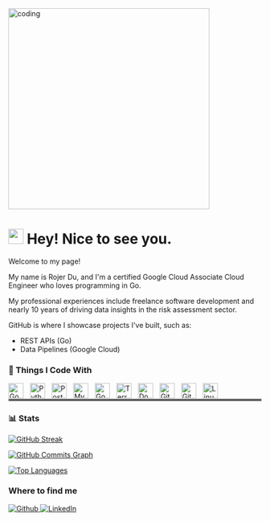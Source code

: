 <img alight="right" alt="coding" width="400" src="https://camo.githubusercontent.com/7de37139d0b4c1ce40865e799b446c0e963a3dd8fb68d239707237c40604fa3d/68747470733a2f2f63646e2e6472696262626c652e636f6d2f75736572732f3733303730332f73637265656e73686f74732f363538313234332f6176656e746f2e676966">

<h1><img src="https://emojis.slackmojis.com/emojis/images/1531849430/4246/blob-sunglasses.gif?1531849430" width="30"/> Hey! Nice to see you.</h1>
Welcome to my page! 

My name is Rojer Du, and I'm a certified Google Cloud Associate Cloud Engineer who loves programming in Go. 

My professional experiences include freelance software development and nearly 10 years of driving data insights in the risk assessment sector. 

GitHub is where I showcase projects I've built, such as: 
 - REST APIs (Go)
 - Data Pipelines (Google Cloud)



### 🧰 Things I Code With
<img align ="left" alt="Go" width="30px" style="padding-right:10px;" src="https://cdn.jsdelivr.net/gh/devicons/devicon@latest/icons/go/go-original-wordmark.svg" />
<img align ="left" alt="Python" width="30px" style="padding-right:10px;" img src="https://cdn.jsdelivr.net/gh/devicons/devicon@latest/icons/python/python-original.svg" />
<img align ="left" alt="Postgresql" width="30px" style="padding-right:10px;" img src="https://cdn.jsdelivr.net/gh/devicons/devicon@latest/icons/postgresql/postgresql-original.svg" />
<img align ="left" alt="Mysql" width="30px" style="padding-right:10px;" img src="https://cdn.jsdelivr.net/gh/devicons/devicon@latest/icons/mysql/mysql-original.svg" />
<img align ="left" alt="Google Cloud" width="30px" style="padding-right:10px;" img src="https://cdn.jsdelivr.net/gh/devicons/devicon@latest/icons/googlecloud/googlecloud-original.svg" />
<img align ="left" alt="Terraform" width="30px" style="padding-right:10px;" img src="https://cdn.jsdelivr.net/gh/devicons/devicon@latest/icons/terraform/terraform-original.svg" />
<img align ="left" alt="Docker" width="30px" style="padding-right:10px;" img src="https://cdn.jsdelivr.net/gh/devicons/devicon@latest/icons/docker/docker-original.svg" />
<img align ="left" alt="Git" width="30px" style="padding-right:10px;" img src="https://cdn.jsdelivr.net/gh/devicons/devicon@latest/icons/git/git-original.svg" />
<img align ="left" alt="Github" width="30px" style="padding-right:10px;" img src="https://cdn.jsdelivr.net/gh/devicons/devicon@latest/icons/github/github-original.svg" />
<img align ="left" alt="Linux" width="30px" style="padding-right:10px;" img src="https://cdn.jsdelivr.net/gh/devicons/devicon@latest/icons/linux/linux-original.svg" />
<br />

<hr style="border:2px solid gray">


### 📊 Stats
[![GitHub Streak](https://streak-stats.demolab.com?user=rojerdu-dev&theme=gruvbox&date_format=%5BY%20%5DM%20j)](https://git.io/streak-stats)

<a href="http://www.github.com/rojerdu-dev"><img src="https://github-readme-activity-graph.cyclic.app/graph?username=rojerdu-dev&bg_color=1c1917&color=ffffff&line=0891b2&point=ffffff&area_color=1c1917&area=true&hide_border=true&custom_title=GitHub%20Commits%20Graph" alt="GitHub Commits Graph" /></a>

<a href="https://github.com/rojerdu-dev" align="left"><img src="https://github-readme-stats.vercel.app/api/top-langs/?username=rojerdu-dev&langs_count=10&title_color=ffffff&text_color=ffffff&icon_color=0891b2&bg_color=1c1917&hide_border=true&locale=en&custom_title=Top%20%Languages" alt="Top Languages" /></a>

<h3>Where to find me</h3>
<p>
  <a href="https://github.com/rojerdu-dev" target="_blank">
    <img alt="Github" src="https://img.shields.io/badge/GitHub-%2312100E.svg?&style=for-the-badge&logo=Github&logoColor=white" />
  </a>
  <a href="https://www.linkedin.com/in/rojerdu" target="_blank">
    <img alt="LinkedIn" src="https://img.shields.io/badge/linkedin-%230077B5.svg?&style=for-the-badge&logo=linkedin&logoColor=white" />
  </a>
</p>

          




          
          

          


        
          


          
          
          
